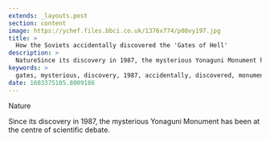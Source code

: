 ```yaml
--- 
extends: _layouts.post 
section: content 
image: https://ychef.files.bbci.co.uk/1376x774/p08vy197.jpg 
title: > 
  How the Soviets accidentally discovered the 'Gates of Hell' 
description: > 
  NatureSince its discovery in 1987, the mysterious Yonaguni Monument has been at the centre of scientific debate. 
keywords: > 
  gates, mysterious, discovery, 1987, accidentally, discovered, monument, yonaguni, scientific, debate, naturesince, soviets, hell, centre 
date: 1603375105.8009186 
--- 
```

<div><p class="css-1spgpew-Row exmhqpn8"><p class="css-wbxv7v-Topic-span exmhqpn9">Nature</p></p><p>Since its discovery in 1987, the mysterious Yonaguni Monument has been at the centre of scientific debate.</p></div>